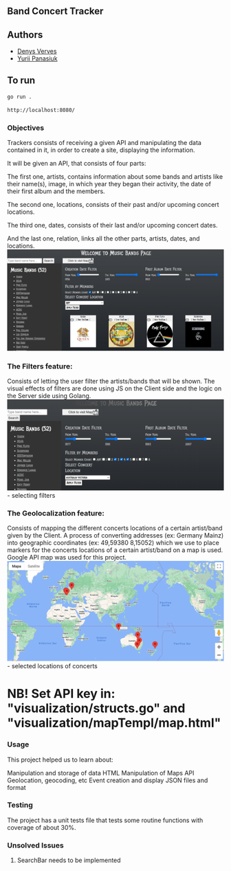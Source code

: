 ## Band Concert Tracker

## Authors

- [Denys Verves](https://github.com/TartuDen)
- [Yurii Panasiuk](https://github.com/pomog)

## To run

```bash
go run .
```

```bash
http://localhost:8080/
```

### Objectives

Trackers consists of receiving a given API and manipulating the data contained in it, in order to create a site, displaying the information.

It will be given an API, that consists of four parts:

The first one, artists, contains information about some bands and artists like their name(s), image, in which year they began their activity, the date of their first album and the members.

The second one, locations, consists of their past and/or upcoming concert locations.

The third one, dates, consists of their last and/or upcoming concert dates.

And the last one, relation, links all the other parts, artists, dates, and locations.
![Alt text](readmeImgs/image-2.png)

### The Filters feature:
Consists of letting the user filter the artists/bands that will be shown.
The visual effects of filters are done using JS on the Client side and the logic on the Server side using Golang.
![Alt text](readmeImgs/image.png) - selecting filters

### The Geolocalization feature:
Consists of mapping the different concerts locations of a certain artist/band given by the Client.
A process of converting addresses (ex: Germany Mainz) into geographic coordinates (ex: 49,59380 8,15052) which we use to place markers for the concerts locations of a certain artist/band on a map is used.
Google API map was used for this project.
![Alt text](readmeImgs/image-1.png) - selected locations of concerts

# NB! Set API key in: "visualization/structs.go" and "visualization/mapTempl/map.html" #

### Usage
This project helped us to learn about:

Manipulation and storage of data
HTML
Manipulation of Maps API
Geolocation, geocoding, etc
Event creation and display
JSON files and format

### Testing
The project has a unit tests file that tests some routine functions with coverage of about 30%.

### Unsolved Issues
1. SearchBar needs to be implemented
